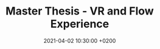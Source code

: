 ---
layout: project
title: Master Thesis - VR and Flow Experience
date: 2021-04-02 10:30:00 +0200
description: 2021
img: /img/vr.jpg
---